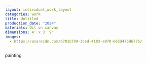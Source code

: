 ```yaml
---
layout: individual_work_layout
categories: work
title: Untitled
production_date: "2024"
materials: Oil on canvas
dimensions: 4' x 3' 9"
images:
  - https://ucarecdn.com/d701b799-3ced-4103-a070-665d475d6775/
---
```

painting
